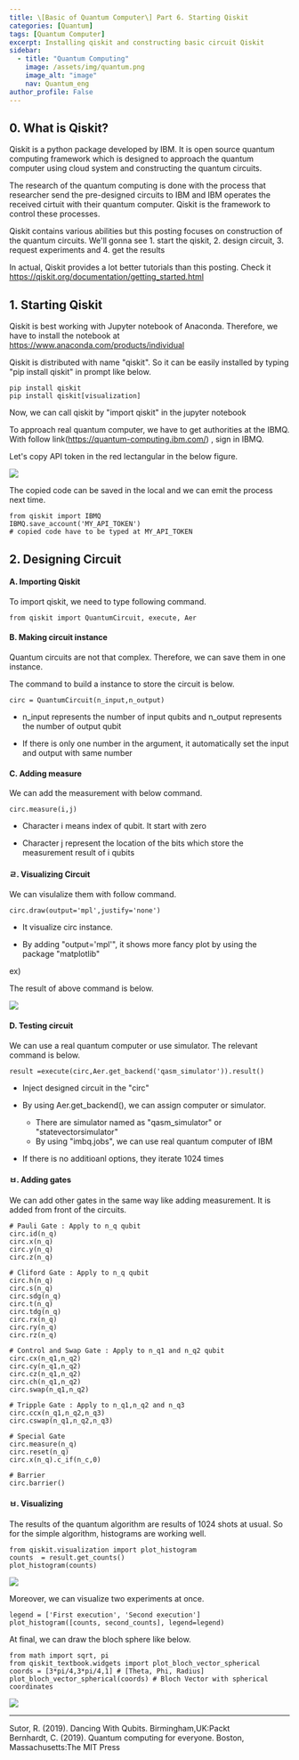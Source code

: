 ```yaml
---
title: \[Basic of Quantum Computer\] Part 6. Starting Qiskit
categories: [Quantum]
tags: [Quantum Computer]
excerpt: Installing qiskit and constructing basic circuit Qiskit
sidebar:
  - title: "Quantum Computing"
    image: /assets/img/quantum.png
    image_alt: "image"
    nav: Quantum_eng
author_profile: False
---
```


## 0. What is Qiskit?

 Qiskit is a python package developed by IBM. It is open source quantum computing framework which is designed to approach the quantum computer using cloud system and constructing the quantum circuits.

 The research of the quantum computing is done with the process that researcher send the pre-designed circuits to IBM and IBM operates the received cirtuit with their quantum computer. Qiskit is the framework to control these processes. 

 Qiskit contains various abilities but this posting focuses on construction of the quantum circuits. We'll gonna see 1. start the qiskit, 2. design circuit, 3. request experiments and 4. get the results

 In actual, Qiskit provides a lot better tutorials than this posting. Check it https://qiskit.org/documentation/getting_started.html



## 1. Starting Qiskit

 Qiskit is best working with Jupyter notebook of Anaconda. Therefore, we have to install the notebook at https://www.anaconda.com/products/individual 



Qiskit is distributed with name "qiskit". So it can be easily installed by typing "pip install qiskit" in prompt like below.

```
pip install qiskit
pip install qiskit[visualization]
```

 

Now, we can call qiskit by "import qiskit" in the jupyter notebook



To approach real quantum computer, we have to get authorities at the IBMQ. With follow link(https://quantum-computing.ibm.com/) , sign in IBMQ.





Let's copy API token in the red lectangular in the below figure. 

![](/assets/img/post/2021-03-11/figure1.png)

 The copied code can be saved in the local and we can emit the process next time.

```
from qiskit import IBMQ
IBMQ.save_account('MY_API_TOKEN')
# copied code have to be typed at MY_API_TOKEN
```



## 2. Designing Circuit

#### A.  Importing Qiskit

 To import qiskit, we need to type following command.

```
from qiskit import QuantumCircuit, execute, Aer
```



#### B. Making circuit instance

 Quantum circuits are not that complex. Therefore, we can save them in one instance. 

 The command to build a instance to store the circuit is below.

```
circ = QuantumCircuit(n_input,n_output)
```

- n_input represents the number of input qubits and n_output represents the number of output qubit

- If there is only one number in the argument, it automatically set the input and output with same number

  

#### C. Adding measure

 We can add the measurement with below command. 

```
circ.measure(i,j)
```

- Character i means index of qubit. It start with zero 

- Character j represent the location of the bits which store the measurement result of i qubits

  

#### ㄹ. Visualizing Circuit

We can visulalize them with follow command.

```
circ.draw(output='mpl',justify='none')
```

- It visualize circ instance.

- By adding "output='mpl'", it shows more fancy plot by using the package "matplotlib"

  

ex)

The result of above command is below.

![](/assets/img/post/2021-03-11/figure2.PNG)



#### D. Testing circuit

We can use a real quantum computer or use simulator. The relevant command is below.

```
result =execute(circ,Aer.get_backend('qasm_simulator')).result()
```

- Inject designed circuit in the "circ" 
- By using Aer.get_backend(), we can assign computer or simulator.
  - There are simulator named as "qasm_simulator" or "statevectorsimulator" 
  - By using "imbq.jobs", we can use real quantum computer of IBM

- If there is no additioanl options, they iterate 1024 times 

  

#### ㅂ. Adding gates

 We can add other gates in the same way like adding measurement. It is added from front of the circuits.

```
# Pauli Gate : Apply to n_q qubit
circ.id(n_q)
circ.x(n_q)
circ.y(n_q)
circ.z(n_q)

# Cliford Gate : Apply to n_q qubit
circ.h(n_q)
circ.s(n_q)
circ.sdg(n_q)
circ.t(n_q)
circ.tdg(n_q)
circ.rx(n_q)
circ.ry(n_q)
circ.rz(n_q)

# Control and Swap Gate : Apply to n_q1 and n_q2 qubit
circ.cx(n_q1,n_q2)
circ.cy(n_q1,n_q2)
circ.cz(n_q1,n_q2)
circ.ch(n_q1,n_q2)
circ.swap(n_q1,n_q2)

# Tripple Gate : Apply to n_q1,n_q2 and n_q3
circ.ccx(n_q1,n_q2,n_q3)
circ.cswap(n_q1,n_q2,n_q3)

# Special Gate 
circ.measure(n_q)
circ.reset(n_q)
circ.x(n_q).c_if(n_c,0)

# Barrier
circ.barrier()
```



#### ㅂ. Visualizing

 The results of the quantum algorithm are results of 1024 shots at usual. So for the simple algorithm, histograms are working well.

```
from qiskit.visualization import plot_histogram
counts  = result.get_counts()
plot_histogram(counts)
```

![](/assets/img/post/2021-03-11/figure3.PNG)

 Moreover, we can visualize two experiments at once.

```
legend = ['First execution', 'Second execution']
plot_histogram([counts, second_counts], legend=legend)
```



At final, we can draw the bloch sphere like below.

```
from math import sqrt, pi
from qiskit_textbook.widgets import plot_bloch_vector_spherical
coords = [3*pi/4,3*pi/4,1] # [Theta, Phi, Radius]
plot_bloch_vector_spherical(coords) # Bloch Vector with spherical coordinates
```

![](/assets/img/post/2021-03-11/figure4.PNG)


***
 Sutor, R. (2019). Dancing With Qubits. Birmingham,UK:Packt  
 Bernhardt, C. (2019). Quantum computing for everyone. Boston, Massachusetts:The MIT Press
 
